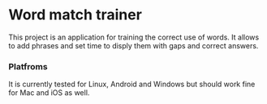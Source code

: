 # Word match trainer

This project is an application for training the correct use of words. It allows to add phrases and set time to disply them with gaps and correct answers.

### Platfroms
It is currently tested for Linux, Android and Windows but should work fine for Mac and iOS as well.

